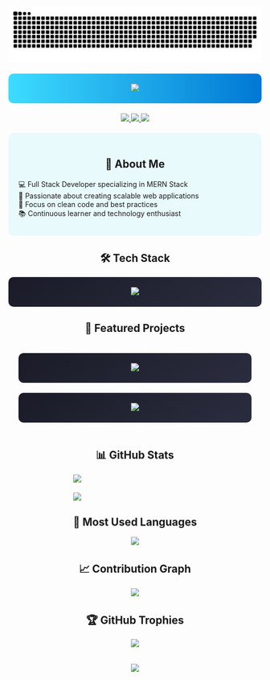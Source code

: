 <div align="center">

<!-- Snake Animation -->
<picture>
  <source media="(prefers-color-scheme: dark)" srcset="https://raw.githubusercontent.com/platane/platane/output/github-contribution-grid-snake-dark.svg">
  <source media="(prefers-color-scheme: light)" srcset="https://raw.githubusercontent.com/platane/platane/output/github-contribution-grid-snake.svg">
  <img alt="github contribution grid snake animation" src="https://raw.githubusercontent.com/platane/platane/output/github-contribution-grid-snake.svg">
</picture>

<!-- Animated Header -->
<div style="background: linear-gradient(to right, #3DDCFF, #0078D4); padding: 20px; border-radius: 10px; margin: 20px 0;">
    <img src="https://readme-typing-svg.herokuapp.com?font=Fira+Code&weight=700&size=40&pause=1000&color=FFFFFF&center=true&vCenter=true&random=false&width=600&height=100&lines=Yash+Babariya;MERN+Stack+Developer" />
</div>

<!-- Profile Views & Social Links -->
<div style="margin: 20px 0;">
    <a href="https://github.com/yash-babariya">
        <img src="https://img.shields.io/badge/GitHub-100000?style=for-the-badge&logo=github&logoColor=white"/>
    </a>
    <a href="https://linkedin.com/in/yash-babariya-a370b52a5">
        <img src="https://img.shields.io/badge/LinkedIn-0077B5?style=for-the-badge&logo=linkedin&logoColor=white"/>
    </a>
    <img src="https://komarev.com/ghpvc/?username=yash-babariya&style=for-the-badge&color=3DDCFF"/>
</div>

<!-- About Me Section -->
<div style="background: rgba(61, 220, 255, 0.1); padding: 20px; border-radius: 10px; margin: 20px 0;">
    <h2>🚀 About Me</h2>
    <p align="left" style="margin: 10px 0;">
        💻 Full Stack Developer specializing in MERN Stack<br>
        🌟 Passionate about creating scalable web applications<br>
        🎯 Focus on clean code and best practices<br>
        📚 Continuous learner and technology enthusiast
    </p>
</div>

<!-- Tech Stack -->
<div style="margin: 30px 0;">
    <h2>🛠️ Tech Stack</h2>
    <div style="background: linear-gradient(145deg, #1a1b27, #2a2d3e); padding: 20px; border-radius: 10px;">
        <img src="https://skillicons.dev/icons?i=react,nodejs,express,mongodb,javascript,html,css,redux,git,vscode&theme=dark&perline=5"/>
    </div>
</div>

<!-- Featured Projects -->
<div style="margin: 30px 0;">
    <h2>🌟 Featured Projects</h2>
    <div style="display: grid; grid-template-columns: repeat(auto-fit, minmax(300px, 1fr)); gap: 20px; padding: 20px;">
        <!-- JustAdd -->
        <a href="https://justadd.vercel.app" style="text-decoration: none;">
            <div style="background: linear-gradient(145deg, #1a1b27, #2a2d3e); border-radius: 10px; padding: 20px; transition: transform 0.3s;">
                <img src="https://github-readme-stats-sigma-five.vercel.app/api/pin/?username=yash-babariya&repo=justadd&theme=react&bg_color=0D1117&title_color=3DDCFF&icon_color=3DDCFF&hide_border=true&show_icons=true"/>
            </div>
        </a>
        <!-- MyFamilyHelper -->
        <a href="https://myfamilyhelper.vercel.app" style="text-decoration: none;">
            <div style="background: linear-gradient(145deg, #1a1b27, #2a2d3e); border-radius: 10px; padding: 20px; transition: transform 0.3s;">
                <img src="https://github-readme-stats-sigma-five.vercel.app/api/pin/?username=yash-babariya&repo=myfamilyhelper&theme=react&bg_color=0D1117&title_color=3DDCFF&icon_color=3DDCFF&hide_border=true&show_icons=true"/>
            </div>
        </a>
    </div>
</div>

<!-- GitHub Stats -->
<div style="margin: 30px 0;">
    <h2>📊 GitHub Stats</h2>
    <div style="display: flex; justify-content: center; flex-wrap: wrap; gap: 20px;">
        <img width="49%" src="https://github-readme-stats.vercel.app/api?username=yash-babariya&show_icons=true&theme=tokyonight&hide_border=true&bg_color=0D1117"/>
        <img width="49%" src="https://github-readme-streak-stats.herokuapp.com/?user=yash-babariya&theme=tokyonight&hide_border=true&background=0D1117"/>
    </div>
</div>

<!-- Languages -->
<div style="margin: 30px 0;">
    <h2>📝 Most Used Languages</h2>
    <img src="https://github-readme-stats.vercel.app/api/top-langs/?username=yash-babariya&layout=compact&theme=tokyonight&hide_border=true&bg_color=0D1117"/>
</div>

<!-- Contribution Graph -->
<div style="margin: 30px 0;">
    <h2>📈 Contribution Graph</h2>
    <img src="https://github-readme-activity-graph.vercel.app/graph?username=yash-babariya&theme=react-dark&hide_border=true&area=true"/>
</div>

<!-- GitHub Trophies -->
<div style="margin: 30px 0;">
    <h2>🏆 GitHub Trophies</h2>
    <img src="https://github-profile-trophy.vercel.app/?username=yash-babariya&theme=tokyonight&no-frame=true&no-bg=true&margin-w=4&row=1"/>
</div>

<!-- Footer -->
<img src="https://capsule-render.vercel.app/api?type=waving&color=gradient&height=100&section=footer&animation=twinkling"/>

</div>
